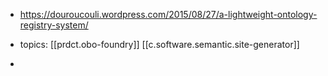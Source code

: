 
- https://douroucouli.wordpress.com/2015/08/27/a-lightweight-ontology-registry-system/

- topics: [[prdct.obo-foundry]] [[c.software.semantic.site-generator]]
- 